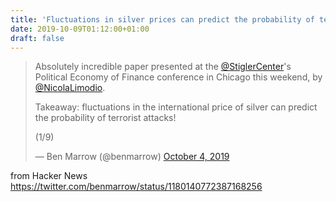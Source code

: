 ```yaml
---
title: 'Fluctuations in silver prices can predict the probability of terrorist attacks'
date: 2019-10-09T01:12:00+01:00
draft: false
---
```


> Absolutely incredible paper presented at the [@StiglerCenter](https://twitter.com/StiglerCenter?ref_src=twsrc%5Etfw)'s Political Economy of Finance conference in Chicago this weekend, by [@NicolaLimodio](https://twitter.com/NicolaLimodio?ref_src=twsrc%5Etfw).  
>   
> Takeaway: fluctuations in the international price of silver can predict the probability of terrorist attacks!  
>   
> (1/9)
> 
> — Ben Marrow (@benmarrow) [October 4, 2019](https://twitter.com/benmarrow/status/1180140772387168256?ref_src=twsrc%5Etfw)

  
  
from Hacker News https://twitter.com/benmarrow/status/1180140772387168256